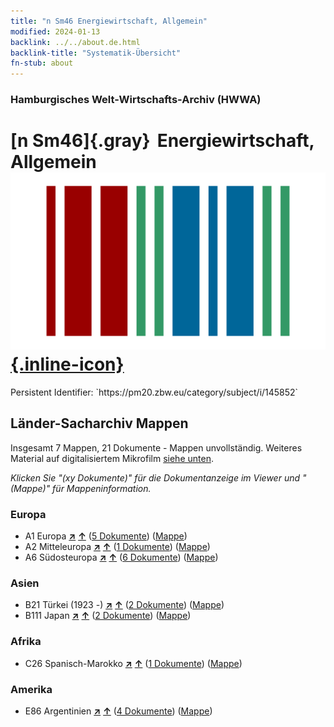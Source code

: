 ```yaml
---
title: "n Sm46 Energiewirtschaft, Allgemein"
modified: 2024-01-13
backlink: ../../about.de.html
backlink-title: "Systematik-Übersicht"
fn-stub: about
---
```


### Hamburgisches Welt-Wirtschafts-Archiv (HWWA)

# [n Sm46]{.gray}&#8201; Energiewirtschaft, Allgemein &#160; [![Wikidata](/images/Wikidata-logo.svg "Wikidata"){.inline-icon}](http://www.wikidata.org/entity/Q104710372)

<div class="hint">Persistent Identifier: `https://pm20.zbw.eu/category/subject/i/145852`</div>







## Länder-Sacharchiv Mappen






Insgesamt 7 Mappen, 21 Dokumente - Mappen unvollständig. Weiteres Material auf digitalisiertem Mikrofilm [siehe unten](#filmsections).

_Klicken Sie "(xy Dokumente)" für die Dokumentanzeige im Viewer und "(Mappe)" für Mappeninformation._




### Europa

- A1 Europa [**&nearr;**](../../../geo/i/140892/about.de.html "Europa (alle Mappen)") [**&uarr;**](../../../geo/about.de.html#A1 "Ländersystematik") (<a href="https://pm20.zbw.eu/iiifview/folder/sh/140892,145852" title="über: Europa : Energiewirtschaft, Allgemein" target="_blank">5 Dokumente</a>) ([Mappe](../../../../folder/sh/1408xx/140892/1458xx/145852/about.de.html))
- A2 Mitteleuropa [**&nearr;**](../../../geo/i/140895/about.de.html "Mitteleuropa (alle Mappen)") [**&uarr;**](../../../geo/about.de.html#A2 "Ländersystematik") (<a href="https://pm20.zbw.eu/iiifview/folder/sh/140895,145852" title="über: Mitteleuropa : Energiewirtschaft, Allgemein" target="_blank">1 Dokumente</a>) ([Mappe](../../../../folder/sh/1408xx/140895/1458xx/145852/about.de.html))
- A6 Südosteuropa [**&nearr;**](../../../geo/i/140900/about.de.html "Südosteuropa (alle Mappen)") [**&uarr;**](../../../geo/about.de.html#A6 "Ländersystematik") (<a href="https://pm20.zbw.eu/iiifview/folder/sh/140900,145852" title="über: Südosteuropa : Energiewirtschaft, Allgemein" target="_blank">6 Dokumente</a>) ([Mappe](../../../../folder/sh/1409xx/140900/1458xx/145852/about.de.html))

### Asien

- B21 Türkei (1923 -) [**&nearr;**](../../../geo/i/141111/about.de.html "Türkei (1923 -) (alle Mappen)") [**&uarr;**](../../../geo/about.de.html#B21 "Ländersystematik") (<a href="https://pm20.zbw.eu/iiifview/folder/sh/141111,145852" title="über: Türkei (1923 -) : Energiewirtschaft, Allgemein" target="_blank">2 Dokumente</a>) ([Mappe](../../../../folder/sh/1411xx/141111/1458xx/145852/about.de.html))
- B111 Japan [**&nearr;**](../../../geo/i/141272/about.de.html "Japan (alle Mappen)") [**&uarr;**](../../../geo/about.de.html#B111 "Ländersystematik") (<a href="https://pm20.zbw.eu/iiifview/folder/sh/141272,145852" title="über: Japan : Energiewirtschaft, Allgemein" target="_blank">2 Dokumente</a>) ([Mappe](../../../../folder/sh/1412xx/141272/1458xx/145852/about.de.html))

### Afrika

- C26 Spanisch-Marokko [**&nearr;**](../../../geo/i/141359/about.de.html "Spanisch-Marokko (alle Mappen)") [**&uarr;**](../../../geo/about.de.html#C26 "Ländersystematik") (<a href="https://pm20.zbw.eu/iiifview/folder/sh/141359,145852" title="über: Spanisch-Marokko : Energiewirtschaft, Allgemein" target="_blank">1 Dokumente</a>) ([Mappe](../../../../folder/sh/1413xx/141359/1458xx/145852/about.de.html))

### Amerika

- E86 Argentinien [**&nearr;**](../../../geo/i/141692/about.de.html "Argentinien (alle Mappen)") [**&uarr;**](../../../geo/about.de.html#E86 "Ländersystematik") (<a href="https://pm20.zbw.eu/iiifview/folder/sh/141692,145852" title="über: Argentinien : Energiewirtschaft, Allgemein" target="_blank">4 Dokumente</a>) ([Mappe](../../../../folder/sh/1416xx/141692/1458xx/145852/about.de.html))



<a id="filmsections" />













